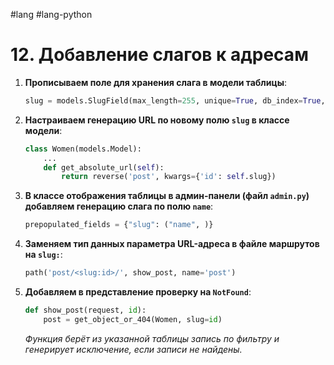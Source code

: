  #lang #lang-python

# 12. Добавление слагов к адресам

1. **Прописываем поле для хранения слага в модели таблицы**:
    ```python
    slug = models.SlugField(max_length=255, unique=True, db_index=True, verbose_name="URL")
    ```

2. **Настраиваем генерацию URL по новому полю `slug` в классе модели**:
    ```python
    class Women(models.Model):
        ...
        def get_absolute_url(self):
            return reverse('post', kwargs={'id': self.slug})
    ```

3. **В классе отображения таблицы в админ-панели (файл `admin.py`) добавляем генерацию слага по полю `name`**:
    ```python
    prepopulated_fields = {"slug": ("name", )}
    ```

4. **Заменяем тип данных параметра URL-адреса в файле маршрутов на `slug:`**:
    ```python
    path('post/<slug:id>/', show_post, name='post')
    ```

5. **Добавляем в представление проверку на `NotFound`**:
    ```python
    def show_post(request, id):
        post = get_object_or_404(Women, slug=id)
    ```
    _Функция берёт из указанной таблицы запись по фильтру и генерирует исключение, если записи не найдены._
